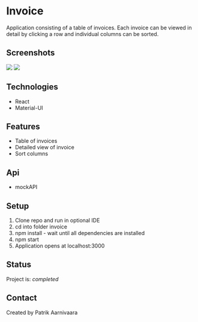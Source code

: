 # Invoice

Application consisting of a table of invoices. Each invoice can be viewed in detail by clicking a row and individual columns can be sorted.  

## Screenshots
![](screenshot1.png)
![](screenshot2.png)

## Technologies
* React
* Material-UI

## Features
* Table of invoices
* Detailed view of invoice
* Sort columns

## Api
* mockAPI

## Setup
1. Clone repo and run in optional IDE
2. cd into folder invoice
3. npm install - wait until all dependencies are installed
4. npm start
5. Application opens at localhost:3000

## Status
Project is: _completed_

## Contact
Created by Patrik Aarnivaara
